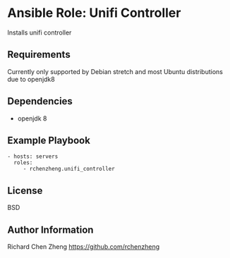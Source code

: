 Ansible Role: Unifi Controller
=========

Installs unifi controller

Requirements
------------

Currently only supported by Debian stretch and most Ubuntu distributions due to openjdk8

Dependencies
------------

- openjdk 8

Example Playbook
----------------

    - hosts: servers
      roles:
         - rchenzheng.unifi_controller

License
-------

BSD

Author Information
------------------
Richard Chen Zheng
https://github.com/rchenzheng
